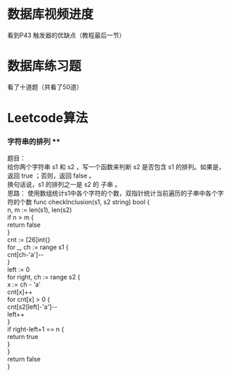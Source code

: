 # 数据库视频进度 
看到P43 触发器的优缺点（教程最后一节）              
# 数据库练习题         
看了十道题（共看了50道）                          
# Leetcode算法
###  字符串的排列 **
题目：                    
给你两个字符串 s1 和 s2 ，写一个函数来判断 s2 是否包含 s1 的排列。如果是，返回 true ；否则，返回 false 。                    
换句话说，s1 的排列之一是 s2 的 子串 。                    
思路：  使用数组统计s1中各个字符的个数，双指针统计当前遍历的子串中各个字符的个数
func checkInclusion(s1, s2 string) bool {                   
    n, m := len(s1), len(s2)                   
    if n > m {                   
        return false                   
    }                   
    cnt := [26]int{}                   
    for _, ch := range s1 {                   
        cnt[ch-'a']--                   
    }                   
    left := 0                   
    for right, ch := range s2 {                   
        x := ch - 'a'                   
        cnt[x]++                   
        for cnt[x] > 0 {                   
            cnt[s2[left]-'a']--                   
            left++                   
        }                   
        if right-left+1 == n {                   
            return true                   
        }                   
    }                   
    return false                   
}                   
                   